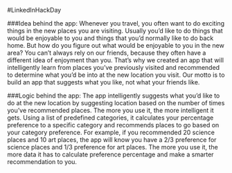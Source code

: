#LinkedInHackDay

###Idea behind the app:
Whenever you travel, you often want to do exciting things in the new places you are visiting. Usually you’d like to do things that would be enjoyable to you and things that you’d normally like to do back home. But how do you figure out what would be enjoyable to you in the new area? You can’t always rely on our friends, because they often have a different idea of enjoyment than you. That’s why we created an app that will intelligently learn from places you’ve previously visited and recommended to determine what you’d be into at the new location you visit. Our motto is to build an app that suggests what you like, not what your friends like. 


###Logic behind the app:
The app intelligently suggests what you’d like to do at the new location by suggesting location based on the number of times you’ve recommended places. The more you use it, the more intelligent it gets. Using a list of predefined categories, it calculates your percentage preference to a specific category and recommends places to go based on your category preference. For example, if you recommended 20 science places and 10 art places, the app will know you have a 2/3 preference for science places and 1/3 preference for art places. The more you use it, the more data it has to calculate preference percentage and make a smarter recommendation to you.



